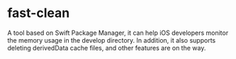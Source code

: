 # fast-clean

A tool based on Swift Package Manager, it can help iOS developers monitor the memory usage in the develop directory. In addition, it also supports deleting derivedData cache files, and other features are on the way.
